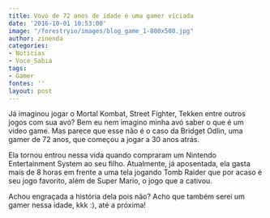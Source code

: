```yaml
---
title: Vovó de 72 anos de idade é uma gamer viciada
date: '2016-10-01 10:53:00'
image: "/forestryio/images/blog_game_1-800x500.jpg"
author: zinenda
categories:
- Noticias
- Voce_Sabia
tags:
- Gamer
fontes: ''
layout: post
---
```

Já imaginou jogar o Mortal Kombat, Street Fighter, Tekken entre outros jogos com sua avó?
Bem eu nem imagino minha avó saber o que é um video game.
Mas parece que esse não é o caso da Bridget Odlin, uma gamer de 72 anos, que começou a jogar a 30 anos atrás.

Ela tornou entrou nessa vida quando compraram um Nintendo Entertainment System ao seu filho.
Atualmente, já aposentada, ela gasta mais de 8 horas em frente a uma tela jogando Tomb Raider que por acaso é seu jogo favorito, além de Super Mario, o jogo que a cativou.

Achou engraçada a história dela pois não?
Acho que também serei um gamer nessa idade, kkk :), até a próxima!